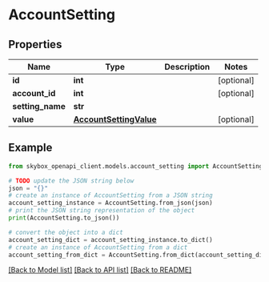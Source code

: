 # AccountSetting


## Properties

Name | Type | Description | Notes
------------ | ------------- | ------------- | -------------
**id** | **int** |  | [optional] 
**account_id** | **int** |  | [optional] 
**setting_name** | **str** |  | 
**value** | [**AccountSettingValue**](AccountSettingValue.md) |  | [optional] 

## Example

```python
from skybox_openapi_client.models.account_setting import AccountSetting

# TODO update the JSON string below
json = "{}"
# create an instance of AccountSetting from a JSON string
account_setting_instance = AccountSetting.from_json(json)
# print the JSON string representation of the object
print(AccountSetting.to_json())

# convert the object into a dict
account_setting_dict = account_setting_instance.to_dict()
# create an instance of AccountSetting from a dict
account_setting_from_dict = AccountSetting.from_dict(account_setting_dict)
```
[[Back to Model list]](../README.md#documentation-for-models) [[Back to API list]](../README.md#documentation-for-api-endpoints) [[Back to README]](../README.md)


